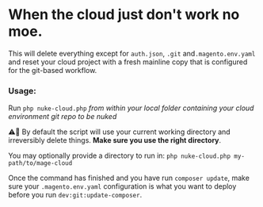 When the cloud just don't work no moe.
=====

This will delete everything except for `auth.json`, `.git` and`.magento.env.yaml` and reset your cloud project with a fresh mainline copy that is configured for the git-based workflow.

### Usage:

Run `php nuke-cloud.php` _from within your local folder containing your cloud environment git repo to be nuked_

⚠️🚨 By default the script will use your current working directory and irreversibly delete things. **Make sure you use the right directory**. 

You may optionally provide a directory to run in: `php nuke-cloud.php my-path/to/mage-cloud`

Once the command has finished and you have run `composer update`, make sure your `.magento.env.yaml` configuration is what you want to deploy before you run `dev:git:update-composer`.